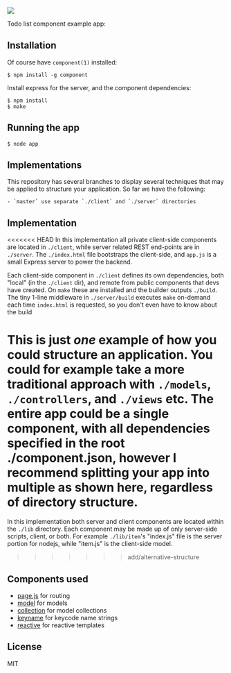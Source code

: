 
  ![](http://f.cl.ly/items/3l0r2s1C0d1Y1d3N202J/todo.png)

  Todo list component example app:

## Installation

 Of course have `component(1)` installed:
 
    $ npm install -g component

 Install express for the server, and the component dependencies:

    $ npm install
    $ make

## Running the app

    $ node app

## Implementations

  This repository has several branches to display several techniques 
  that may be applied to structure your application. So far we have
  the following:
  
    - `master` use separate `./client` and `./server` directories

## Implementation

<<<<<<< HEAD
  In this implementation all private client-side components are located in `./client`,
  while server related REST end-points are in `./server`. The `./index.html`
  file bootstraps the client-side, and `app.js` is a small Express server
  to power the backend.

  Each client-side component in `./client` defines its own dependencies,
  both "local" (in the `./client` dir), and remote from public components
  that devs have created. On `make` these are installed and the builder
  outputs `./build`. The tiny 1-line middleware in `./server/build` executes
  `make` on-demand each time `index.html` is requested, so you don't even
  have to know about the build

  This is just _one_ example of how you could structure an application. You could
  for example take a more traditional approach with `./models`, `./controllers`,
  and `./views` etc. The entire app could be a single component, with all dependencies
  specified in the root ./component.json, however I recommend splitting your app
  into multiple as shown here, regardless of directory structure.
=======
  In this implementation both server and client components are
  located within the `./lib` directory. Each component may be
  made up of only server-side scripts, client, or both. For example
  `./lib/item`'s "index.js" file is the server portion for nodejs,
  while "item.js" is the client-side model.
>>>>>>> add/alternative-structure

## Components used

  - [page.js](https://github.com/visionmedia/page.js) for routing
  - [model](https://github.com/component/model) for models
  - [collection](https://github.com/component/collection) for model collections
  - [keyname](https://github.com/component/keyname) for keycode name strings
  - [reactive](https://github.com/component/reactive) for reactive templates

## License

  MIT

